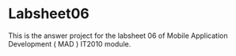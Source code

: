 # Labsheet06
This is the answer project for the labsheet 06 of Mobile Application Development ( MAD ) IT2010 module.

